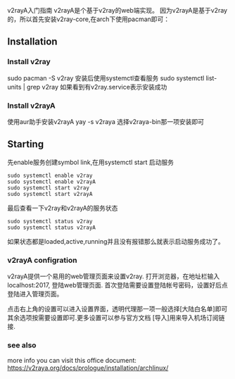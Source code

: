 v2rayA入门指南
v2rayA是个基于v2ray的web端实现。
因为v2rayA是基于v2ray的，所以首先安装v2ray-core,在arch下使用pacman即可：
## Installation 

###  Install v2ray 
sudo pacman -S v2ray
安装后使用systemctl查看服务
sudo systemctl list-units | grep v2ray
如果看到有v2ray.service表示安装成功
###  Install v2rayA 
使用aur助手安装v2rayA
yay -s v2raya
选择v2raya-bin那一项安装即可

## Starting
先enable服务创建symbol link,在用systemctl start 启动服务
```
sudo systemctl enable v2ray
sudo systemctl enable v2rayA
sudo systemctl start v2ray
sudo systemctl start v2rayA
```
最后查看一下v2ray和v2rayA的服务状态
```
sudo systemctl status v2ray
sudo systemctl status v2rayA
```
如果状态都是loaded,active,running并且没有报错那么就表示启动服务成功了。
### v2rayA configration 
v2rayA提供一个易用的web管理页面来设置v2ray.
打开浏览器，在地址栏输入localhost:2017, 登陆web管理页面. 
首次登陆需要设置登陆帐号密码，设置好后点登陆进入管理页面。 

点击右上角的设置可以进入设置界面，透明代理那一项一般选择[大陆白名单]即可
其余选项按需要设置即可.更多设置可以参与官方文档
[导入]用来导入机场订阅链接.

### see also
more info you can visit this office document:
https://v2raya.org/docs/prologue/installation/archlinux/
